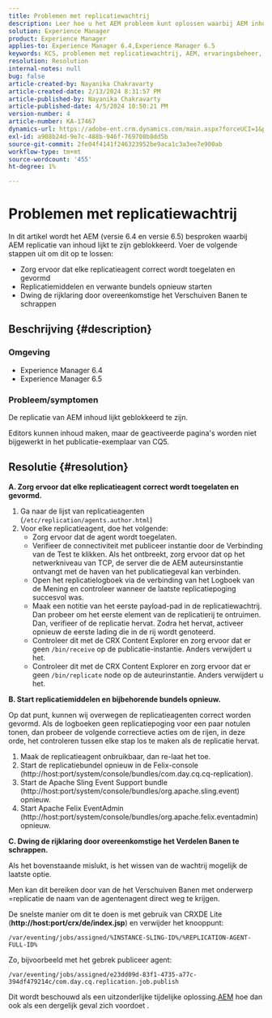 ```yaml
---
title: Problemen met replicatiewachtrij
description: Leer hoe u het AEM probleem kunt oplossen waarbij AEM inhoud-replicatie geblokkeerd lijkt te zijn.
solution: Experience Manager
product: Experience Manager
applies-to: Experience Manager 6.4,Experience Manager 6.5
keywords: KCS, problemen met replicatiewachtrij, AEM, ervaringsbeheer, AEM voor inhoudsreplicatie
resolution: Resolution
internal-notes: null
bug: false
article-created-by: Nayanika Chakravarty
article-created-date: 2/13/2024 8:31:57 PM
article-published-by: Nayanika Chakravarty
article-published-date: 4/5/2024 10:50:21 PM
version-number: 4
article-number: KA-17467
dynamics-url: https://adobe-ent.crm.dynamics.com/main.aspx?forceUCI=1&pagetype=entityrecord&etn=knowledgearticle&id=d8ac59ea-aeca-ee11-9079-6045bd006793
exl-id: a908b24d-9e7c-488b-946f-769708b8dd5b
source-git-commit: 2fe04f4141f246323952be9aca1c3a3ee7e900ab
workflow-type: tm+mt
source-wordcount: '455'
ht-degree: 1%

---
```


# Problemen met replicatiewachtrij


In dit artikel wordt het AEM (versie 6.4 en versie 6.5) besproken waarbij AEM replicatie van inhoud lijkt te zijn geblokkeerd. Voer de volgende stappen uit om dit op te lossen:

- Zorg ervoor dat elke replicatieagent correct wordt toegelaten en gevormd
- Replicatiemiddelen en verwante bundels opnieuw starten
- Dwing de rijklaring door overeenkomstige het Verschuiven Banen te schrappen


## Beschrijving {#description}


### Omgeving

- Experience Manager 6.4
- Experience Manager 6.5


### Probleem/symptomen

De replicatie van AEM inhoud lijkt geblokkeerd te zijn.

Editors kunnen inhoud maken, maar de geactiveerde pagina&#39;s worden niet bijgewerkt in het publicatie-exemplaar van CQ5.


## Resolutie {#resolution}


<b>A. Zorg ervoor dat elke replicatieagent correct wordt toegelaten en gevormd.</b>

1. Ga naar de lijst van replicatieagenten (`/etc/replication/agents.author.html`)
2. Voor elke replicatieagent, doe het volgende:
   - Zorg ervoor dat de agent wordt toegelaten.
   - Verifieer de connectiviteit met publiceer instantie door de Verbinding van de Test te klikken. Als het ontbreekt, zorg ervoor dat op het netwerkniveau van TCP, de server die de AEM auteursinstantie ontvangt met de haven van het publicatiegeval kan verbinden.
   - Open het replicatielogboek via de verbinding van het Logboek van de Mening en controleer wanneer de laatste replicatiepoging succesvol was.
   - Maak een notitie van het eerste payload-pad in de replicatiewachtrij. Dan probeer om het eerste element van de replicatierij te ontruimen. Dan, verifieer of de replicatie hervat. Zodra het hervat, activeer opnieuw de eerste lading die in de rij wordt genoteerd.
   - Controleer dit met de CRX Content Explorer en zorg ervoor dat er geen `/bin/receive` op de publicatie-instantie. Anders verwijdert u het.
   - Controleer dit met de CRX Content Explorer en zorg ervoor dat er geen `/bin/replicate` node op de auteurinstantie. Anders verwijdert u het.


<b>B. Start replicatiemiddelen en bijbehorende bundels opnieuw.</b>

Op dat punt, kunnen wij overwegen de replicatieagenten correct worden gevormd. Als de logboeken geen replicatiepoging voor een paar notulen tonen, dan probeer de volgende correctieve acties om de rijen, in deze orde, het controleren tussen elke stap los te maken als de replicatie hervat.

1. Maak de replicatieagent onbruikbaar, dan re-laat het toe.
2. Start de replicatiebundel opnieuw in de Felix-console (http://host:port/system/console/bundles/com.day.cq.cq-replication).
3. Start de Apache Sling Event Support bundle (http://host:port/system/console/bundles/org.apache.sling.event) opnieuw.
4. Start Apache Felix EventAdmin (http://host:port/system/console/bundles/org.apache.felix.eventadmin) opnieuw.


<b>C. Dwing de rijklaring door overeenkomstige het Verdelen Banen te schrappen.</b>

Als het bovenstaande mislukt, is het wissen van de wachtrij mogelijk de laatste optie.

Men kan dit bereiken door van de het Verschuiven Banen met onderwerp =replicatie de naam van de agentenagent direct weg te krijgen.

De snelste manier om dit te doen is met gebruik van CRXDE Lite (<b>http://host:port/crx/de/index.jsp</b>) en verwijder het knooppunt:

`/var/eventing/jobs/assigned/%INSTANCE-SLING-ID%/%REPLICATION-AGENT-FULL-ID%`

Zo, bijvoorbeeld met het gebrek publiceer agent:

`/var/eventing/jobs/assigned/e23dd09d-83f1-4735-a77c-394df479214c/com.day.cq.replication.job.publish`

Dit wordt beschouwd als een uitzonderlijke tijdelijke oplossing.[AEM](https://helpx.adobe.com/marketing-cloud/contact-support.html) hoe dan ook als een dergelijk geval zich voordoet .
